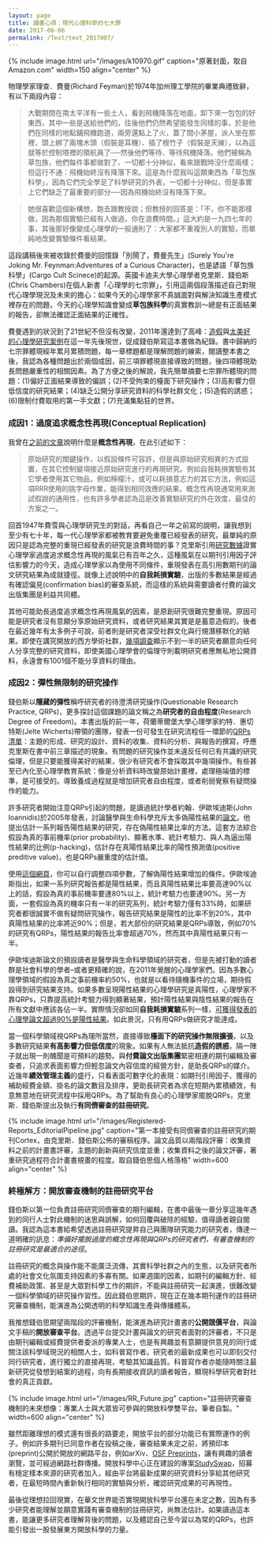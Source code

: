 ```yaml
---
layout: page
title: 讀書心得：現代心理科學的七大罪
date: 2017-06-06
permalink: /Text/text_2017007/
---
```


{% include image.html url="/images/k10970.gif" caption="原著封面，取自Amazon.com" width=150 align="center" %}


物理學家理查．費曼(Richard Feyman)於1974年加州理工學院的畢業典禮致辭，有以下兩段內容：  

> 大戰期間在南太平洋有一些土人，看到飛機降落在地面，卸下來一包包的好東西，其中一些是送給他們的。往後他們仍然希望能發生同樣的事，於是他們在同樣的地點鋪飛機跑道，兩旁還點上了火，蓋了間小茅屋，派人坐在那裡，頭上綁了兩塊木頭（假裝是耳機）、插了根竹子（假裝是天線），以為這就等於控制塔裡的領航員了──然後他們等待、等待飛機降落。他們被稱為草包族，他們每件事都做對了、一切都十分神似，看來跟戰時沒什麼兩樣；但這行不通：飛機始終沒有降落下來。這是為什麼我叫這類東西為「草包族科學」，因為它們完全學足了科學研究的外表，一切都十分神似，但是事實上它們缺乏了最重要的部分──因為飛機始終沒有降落下來。
        
> 她很喜歡這個新構想，跑去跟教授說；但教授的回答是：「不，你不能那樣做，因為那個實驗已經有人做過，你在浪費時間。」這大約是一九四七年的事，其後那好像變成心理學的一般通則了：大家都不重複別人的實驗，而單純地改變實驗條件看結果。

這段講稿後來被收錄於費曼的回憶錄「別鬧了，費曼先生」(Surely You're Joking Mr. Feynman:Adventures of a Curious Character)，也是諺語「草包族科學」(Cargo Cult Scinece)的起源。英國卡迪夫大學心理學者克里斯．錢伯斯(Chris Chambers)在個人新書「心理學的七宗罪」，引用這兩個段落描述自己對現代心理學現況及未來的擔心：如果今天的心理學家不真誠面對與解決知識生產模式裡存在的問題，今天的心理學知識會變成**草包族科學**的真實教訓～總是有正面結果的報告，卻無法確認正面結果的正確性。  
  
費曼遇到的狀況到了21世紀不但沒有改變，2011年還達到了高峰：[造假][1]與[太美好的心理學研究案例][2]在這一年先後現世，促成錢伯斯寫這本書做為紀錄。書中歸納的七宗罪體現經年累月累積問題，每一章標題都是理解問題的線索，閱讀整本書之後，我認為各種問題出於兩個成因，前三項罪體現直接導致的問題，後四項體現助長問題嚴重性的相關因素。為了方便之後的解說，我先簡單摘要七宗罪所體現的問題：(1)偏好正面結果導致的偏誤；(2)不受拘束的檯面下研究操作；(3)高影響力但低信度的研究結果；(4)缺乏公開分享研究資料的科學社群文化；(5)造假的誘惑；(6)限制付費取用的第一手文獻；(7)充滿集點狂的世界。

### 成因1：過度追求概念性再現(Conceptual Replication)
我曾在[之前的文章][3]說明什麼是**概念性再現**，在此引述如下：
  
> 原始研究的關鍵操作，以假設條件可容許，但是與原始研究相異的方式設置，在其它控制變項接近原始研究進行的再現研究。例如自我耗損實驗有其它學者使用其它物品，例如檸檬汁，或可以耗損意志力的其它方法，例如這項RRR使用的挑字母作業，能得到相同效應的結果。概念性再現通常用來測試假說的通用性，也有許多學者認為這是改善實驗研究的外在效度，最佳的方案之一。
  
回首1947年費雪與心理學研究生的對話，再看自己一年之前寫的說明，讓我想到至少有七十年，每一代心理學家都被教育要避免重覆已經發表的研究，最單純的原因只是認為完整的重現已經發表的研究是浪費時間的事？克里斯引用[研究數據][4]證實心理學家過度追求概念性再現的風氣已有百年之久，這種風氣在以期刊引用因子評估影響力的今天，造成心理學家以為使用不同條件，重現發表在高引用數期刊的論文研究結果為成就捷徑。就像上述說明中的**自我耗損實驗**，出版的多數結果是經過有確認偏見(confirmation bias)的審查系統，而這樣的系統與需要讀者付費的論文出版集團是利益共同體。  
  
其他可能助長過度追求概念性再現風氣的因素，是原創研究很難完整重現。原因可能是研究者沒有意願分享原始研究資料，或者研究結果其實是是蓄意造假的。後者在最近幾年有太多例子可說，前者則是研究者深受社群文化與行規潛移默化的結果。即使在講究開放的西方學術社群，[幾項調查][5]顯示不到一半的研究者願意向任何人分享完整的研究資料，即使美國心理學會的倫理守則載明研究者應無私地公開資料，永遠會有1001個不能分享資料的理由。

### 成因2：彈性無限制的研究操作

錢伯斯以**隱藏的彈性**稱呼研究者的待澄清研究操作(Questionable Research Practice, QRPs)，更多探討這個課題的論文稱之為**研究者的自由程度**(Research Degree of Freedom)。本書出版的前一年，荷蘭蒂爾堡大學心理學家約特．惠切特斯(Jelte Wicherts)帶領的團隊，發表一份可發生在研究流程任一環節的[QRPs清單][6]：主題的形成、研究的設計、資料的收集、資料的分析、與報告的撰寫，呼應克里斯在書中前三章描述的現象。有問題的研究操作並未違反任何已有共識的研究倫理，但是只要能獲得美好的結果，很少有研究者不會採取其中幾項操作。有些甚至已內化至心理學教育系統：像是分析資料時改變原始計畫裡，處理極端值的標準，是可接受的。導致養成過程就是增加研究者自由程度，或者削弱覺察有疑問操作的能力。  

許多研究者開始注意QRPs引起的問題，是讀過統計學者約翰．伊歐埃迪斯(John Ioannidis)於2005年發表，討論醫學與生命科學充斥太多偽陽性結果的[論文][7]。他提出估計一系列報告陽性結果的研究，存在偽陽性結果比率的方法。這套方法綜合假設為真的事前機率(prior probability)、顯著水準、統計考驗力、與人為逼出陽性結果的比例(p-hacking)，估計存在真陽性結果比率的陽性預測值(positive preditive value)，也是QRPs嚴重度的估計值。

使用[這個網頁][8]，你可以自行調整四項參數，了解偽陽性結果增加的條件。伊歐埃迪斯指出，如果一系列研究報告都是陽性結果，而且真陽性結果比率要高達90%以上的話，假設為真的事前機率要達80%以上，統計考驗力也要達90%。另一方面，一套假設為真的機率只有一半的研究系列，統計考驗力僅有33%時，如果研究者都很誠實不做有疑問研究操作，報告研究結果是陽性的比率不到20%，其中真陽性結果的比率將近90%；但是，若大部份的研究結果是QRPs導致，例如70%的研究有QRPs，陽性結果的報告比率會超過70%，然而其中真陽性結果只有一半。

伊歐埃迪斯論文的預設讀者是醫學與生命科學領域的研究者，但是先被打動的讀者群是社會科學的學者–或者更精確的說，在2011年覺醒的心理學家們。因為多數心理學領域的假設為真之事前機率約50%，也就是以看待隨機事件的立場，期待假設得到研究結果支持。如果多數呈現陽性結果的心理學研究是真陽性，心理學家不靠QRPs，只靠提高統計考驗力得到顯著結果，預計陽性結果與陰性結果的報告在所有文獻中應該各佔一半。實際情況卻如同**自我耗損實驗**系列一樣，[可獲得發表的心理學論文超過90%是陽性結果][9]。如此景況，只有用QRPs做研究才能達成。

當一個科學領域視QRPs為理所當然，直接導致**檯面下的研究操作無限擴張**，以及多數研究結果**有高影響力但低信度**的現象。如果有人無法抵抗**造假的誘惑**，隔一陣子就出現一則醜聞是可預料的趨勢。與**付費論文出版集團**緊密相連的期刊編輯及審查者，只追求表面影響力但輕忽論文內容信度的經營方針，是助長QRPs的媒介。近幾年**績效管理主義**的盛行，只看表面可數字化的表現：如期刊引用因子、獲得的補助經費金額、掛名的論文數目及排序，更助長研究者為求在短期內累積績效，有意無意地在研究流程中採用QRPs。為了幫助有良心的心理學家擺脫QRPs，克里斯．錢伯斯提出及執行**有同儕審查的註冊研究**。

{% include image.html url="/images/Registered-Reports_EditorialPipeline.jpg" caption="第一本接受有同儕審查的註冊研究的期刊Cortex，由克里斯．錢伯斯公佈的審稿程序。論文品質以兩階段評審：收集資料之前的計畫書評審，主題的創新與研究信度並重；收集資料之後的論文評審，著重研究過程符合計畫書規畫的程度。取自錢伯思個人格落格" width=600 align="center" %}

### 終極解方：開放審查機制的註冊研究平台

錢伯斯以第一位負責註冊研究同儕審查的期刊編輯，在書中最後一章分享這幾年遇到的同行人士對此機制的迷思與誤解，如何回覆與破除的經驗，值得讀者親自閱讀。我認為這本書給希望透過註冊研究提昇自己與團隊研究能力的研究者，傳達一道明確的訊息：*準備好擺脫過度的概念性再現與QRPs的研究者們，有審查機制的註冊研究是最適合的途徑*。  

註冊研究的概念與操作能不能廣泛流傳，其實科學社群之內的生態，以及研究者所處的社會文化氛圍支持因素的多寡有關。如果週圍的因素，如期刊的編輯方針、經費補助政策、甚至是大眾對科學工作的期許，不能與註冊研究一起演進，很難改變一個科學領域的研究操作習性。因此錢伯思期許，現在正在幾本期刊運作的註冊研究審查機制，能演進為公開透明的科學知識生產與傳播體系。  

我推想錢伯思期望兩階段的評審機制，能演進為研究計畫書的**公開競價平台**，與論文手稿的**開放審查平台**。透過平台提交計畫與論文的研究者面對的評審者，不只是由期刊編輯或經費提供者委派的專業人士，也是有興趣並有意願提供意見的同行或關注該科學域現況的相關人士，如科普寫作者。研究者的最新成果也可以即刻交付同行研究者，進行獨立的直接再現，考驗其知識品質。科普寫作者亦能隨時關注最新研究從發想到結案的過程，向有長期接收資訊的讀者報告，顯現科學研究者對社會的真正貢獻。

{% include image.html url="/images/RR_Future.jpg" caption="註冊研究審查機制的未來想像：專業人士與大眾皆可參與的開放科學雙平台。筆者自製。" width=600 align="center" %}

雖然距離理想的模式還有很長的路要走，開放平台的部分功能已有實際運作的例子。例如許多期刊已同意作者在投稿之後，審查結果未定之前，將預印本(preprint)公開於開放的網路平台，例如arXiv、[OSF Preprints][10]，讓有興趣的讀者瀏覽，並可經過網路社群傳播。開放科學中心正在建設的專案[StudySwap][11]，招募有穩定樣本來源的研究者加入，經由平台將最新成果的研究資料分享給其他研究者，在最短時間內重新執行相同的實驗與分析，確認研究成果的可再現性。

最後從理想拉回現實，在華文世界能否實現開放科學平台還在未定之數，因為有多少研究者能理解並願意實踐有審查機制的註冊研究，尚無法估計。如果讀過這本書，能讓更多研究者理解背後的問題，以及體認自己至今習以為常的QRPs，也許能引發出一股發展東方開放科學的力量。  

[1]: https://en.wikipedia.org/wiki/Diederik_Stapel "Diederik Stapel"
[2]: https://en.wikipedia.org/wiki/Daryl_Bem#.22Feeling_the_Future.22_controversy "Daryl Bem: 'Feeling the Future' controversy"
[3]: http://scchen.com/Text/text_2016004/ "纪錄已經出現與即將出現的再現危機~2016版"
[4]: http://pps.sagepub.com/content/7/6/537 "Replications in Psychology Research How Often Do They Really Occur?"
[5]: http://wicherts.socsci.uva.nl/datasharing.pdf "The poor availability of psychological research data for reanalysis"
[6]: http://journal.frontiersin.org/article/10.3389/fpsyg.2016.01832/abstract "Degrees of Freedom in Planning, Running, Analyzing, and Reporting Psychological Studies: A Checklist to Avoid p-Hacking"
[7]: http://doi.org/10.1371/journal.pmed.0020124 "Why most published research findings are false"
[8]: http://shinyapps.org/showapp.php?app=http://lmpp10e-mucesm.srv.mwn.de:3838/felix/PPV&by=Michael%20Zehetleitner%20and%20Felix%20Sch%C3%B6nbrodt&title=When%20does%20a%20significant%20p-value%20indicate%20a%20true%20effect?&shorttitle=When%20does%20a%20significant%20p-value%20indicate%20a%20true%20effect? "When does a significant p-value indicate a true effect?"
[9]: http://journals.plos.org/plosone/article?id=10.1371/journal.pone.0010068 "“Positive” Results Increase Down the Hierarchy of the Sciences"
[10]: https://osf.io/preprints/ "OSF Preprints" 
[11]: https://osf.io/view/studyswap/ "StudySwap: A platform for interlab replication, collaboration, and research resource exchange"
